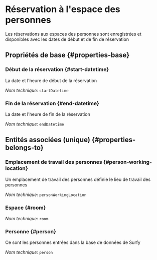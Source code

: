 # Réservation à l'espace des personnes
<!--- THIS FILE IS GENERATED PLEASE DO NOT EDIT IT DIRECTLY --->

Les réservations aux espaces des personnes sont enregistrées et disponibles avec les dates de début et de fin de réservation

<OH code="personToRoomBooking"/>


## Propriétés de base {#properties-base}

### Début de la réservation {#start-datetime}

La date et l'heure de début de la réservation

*Nom technique:* ```startDatetime```
<PH code="personToRoomBooking:startDatetime"/>

### Fin de la réservation {#end-datetime}

La date et l'heure de fin de la réservation

*Nom technique:* ```endDatetime```
<PH code="personToRoomBooking:endDatetime"/>


## Entités associées (unique) {#properties-belongs-to}

### Emplacement de travail des personnes {#person-working-location}

Un emplacement de travail des personnes définie le lieu de travail des personnes

*Nom technique:* ```personWorkingLocation```
<PH code="personToRoomBooking:personWorkingLocation"/>

### Espace {#room}



*Nom technique:* ```room```
<PH code="personToRoomBooking:room"/>

### Personne {#person}

Ce sont les personnes entrées dans la base de données de Surfy

*Nom technique:* ```person```
<PH code="personToRoomBooking:person"/>





